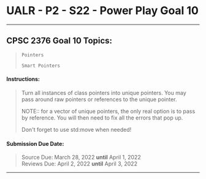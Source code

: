# UALR - P2 - S22 - Power Play Goal 10

---

## CPSC 2376 Goal 10 Topics:

> `Pointers`
> 
> `Smart Pointers`


#### Instructions:

> Turn all instances of class pointers into unique pointers. You may pass 
> around raw pointers or references to the unique pointer. 
> 
> 
> 
> NOTE:: for a vector of unique pointers, the only real option is to pass by 
> reference. You will then need to fix all the errors that pop up.
> 
> 
> 
> Don't forget to use std:move when needed!


#### Submission Due Date:

>  Source Due:  March 28, 2022 **until** April 1, 2022<br>
> Reviews Due: April 2, 2022 **until** April 3, 2022



---